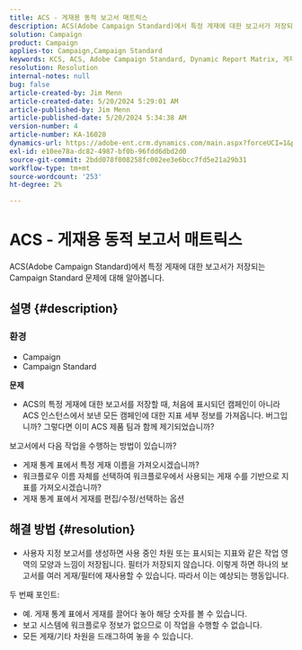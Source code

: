 ```yaml
---
title: ACS - 게재용 동적 보고서 매트릭스
description: ACS(Adobe Campaign Standard)에서 특정 게재에 대한 보고서가 저장되는 Campaign Standard 문제에 대해 알아봅니다.
solution: Campaign
product: Campaign
applies-to: Campaign,Campaign Standard
keywords: KCS, ACS, Adobe Campaign Standard, Dynamic Report Matrix, 게재, FAQ
resolution: Resolution
internal-notes: null
bug: false
article-created-by: Jim Menn
article-created-date: 5/20/2024 5:29:01 AM
article-published-by: Jim Menn
article-published-date: 5/20/2024 5:34:38 AM
version-number: 4
article-number: KA-16020
dynamics-url: https://adobe-ent.crm.dynamics.com/main.aspx?forceUCI=1&pagetype=entityrecord&etn=knowledgearticle&id=873affd7-6916-ef11-9f8a-6045bd006268
exl-id: e10ee78a-dc82-4987-bf0b-96fdd6dbd2d0
source-git-commit: 2bdd078f008258fc002ee3e6bcc7fd5e21a29b31
workflow-type: tm+mt
source-wordcount: '253'
ht-degree: 2%

---
```


# ACS - 게재용 동적 보고서 매트릭스


ACS(Adobe Campaign Standard)에서 특정 게재에 대한 보고서가 저장되는 Campaign Standard 문제에 대해 알아봅니다.

## 설명 {#description}


### <b>환경</b>

- Campaign
- Campaign Standard




<b>문제</b>

- ACS의 특정 게재에 대한 보고서를 저장할 때, 처음에 표시되던 캠페인이 아니라 ACS 인스턴스에서 보낸 모든 캠페인에 대한 지표 세부 정보를 가져옵니다. 버그입니까? 그렇다면 이미 ACS 제품 팀과 함께 제기되었습니까?


보고서에서 다음 작업을 수행하는 방법이 있습니까?

- 게재 통계 표에서 특정 게재 이름을 가져오시겠습니까?
- 워크플로우 이름 자체를 선택하여 워크플로우에서 사용되는 게재 수를 기반으로 지표를 가져오시겠습니까?
- 게재 통계 표에서 게재를 편집/수정/선택하는 옵션





## 해결 방법 {#resolution}


- 사용자 지정 보고서를 생성하면 사용 중인 차원 또는 표시되는 지표와 같은 작업 영역의 모양과 느낌이 저장됩니다. 필터가 저장되지 않습니다. 이렇게 하면 하나의 보고서를 여러 게재/필터에 재사용할 수 있습니다. 따라서 이는 예상되는 행동입니다.


두 번째 포인트:



- 예. 게재 통계 표에서 게재를 끌어다 놓아 해당 숫자를 볼 수 있습니다.
- 보고 시스템에 워크플로우 정보가 없으므로 이 작업을 수행할 수 없습니다.
- 모든 게재/기타 차원을 드래그하여 놓을 수 있습니다.
